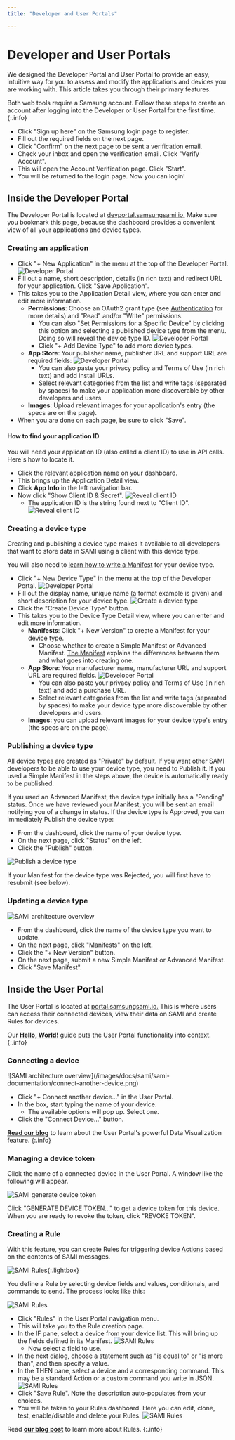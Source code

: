 ```yaml
---
title: "Developer and User Portals"

---
```

# Developer and User Portals

We designed the Developer Portal and User Portal to provide an easy, intuitive way for you to assess and modify the applications and devices you are working with. This article takes you through their primary features.

Both web tools require a Samsung account. Follow these steps to create an account after logging into the Developer or User Portal for the first time.
{:.info}

- Click "Sign up here" on the Samsung login page to register.
- Fill out the required fields on the next page.
- Click "Confirm" on the next page to be sent a verification email.
- Check your inbox and open the verification email. Click "Verify Account".
- This will open the Account Verification page. Click "Start".
- You will be returned to the login page. Now you can login!

## Inside the Developer Portal

The Developer Portal is located at [devportal.samsungsami.io.](http://devportal.samsungsami.io) Make sure you bookmark this page, because the dashboard provides a convenient view of all your applications and device types.

### Creating an application

- Click "+ New Application" in the menu at the top of the Developer Portal.
![Developer Portal](/images/docs/sami/sami-documentation/devportal-dashboard-createnew.png)
- Fill out a name, short description, details (in rich text) and redirect URL for your application. Click "Save Application". 
- This takes you to the Application Detail view, where you can enter and edit more information.
  - **Permissions**: Choose an OAuth2 grant type (see [Authentication](/sami/sami-documentation/authentication.html) for more details) and "Read" and/or "Write" permissions.
    - You can also "Set Permissions for a Specific Device" by clicking this option and selecting a published device type from the menu. Doing so will reveal the device type ID.
    ![Developer Portal](/images/docs/sami/sami-documentation/devportal-application-adddevicetype.png)
    - Click "+ Add Device Type" to add more device types.
  - **App Store**: Your publisher name, publisher URL and support URL are required fields:
    ![Developer Portal](/images/docs/sami/sami-documentation/devportal-application-pubinfo.png)
    - You can also paste your privacy policy and Terms of Use (in rich text) and add install URLs. 
    - Select relevant categories from the list and write tags (separated by spaces) to make your application more discoverable by other developers and users.
  - **Images**: Upload relevant images for your application's entry (the specs are on the page).
- When you are done on each page, be sure to click "Save".

#### How to find your application ID

You will need your application ID (also called a client ID) to use in API calls. Here's how to locate it.

- Click the relevant application name on your dashboard.
- This brings up the Application Detail view.
- Click **App Info** in the left navigation bar.
- Now click "Show Client ID & Secret".
![Reveal client ID](/images/docs/sami/sami-documentation/devportal-application-clientid.png)
  - The application ID is the string found next to "Client ID".
![Reveal client ID](/images/docs/sami/sami-documentation/application-client-id-reveal-3.png)

### Creating a device type

Creating and publishing a device type makes it available to all developers that want to store data in SAMI using a client with this device type.

You will also need to [learn how to write a Manifest](/sami/sami-documentation/the-manifest.html) for your device type. 

- Click "+ New Device Type" in the menu at the top of the Developer Portal.
![Developer Portal](/images/docs/sami/sami-documentation/devportal-dashboard-createnew.png)
- Fill out the display name, unique name (a format example is given) and short description for your device type.
  ![Create a device type](/images/docs/sami/sami-documentation/devportal_newdevicetype.png)
- Click the "Create Device Type" button.
- This takes you to the Device Type Detail view, where you can enter and edit more information.
  - **Manifests**: Click "+ New Version" to create a Manifest for your device type.
    - Choose whether to create a Simple Manifest or Advanced Manifest. [The Manifest](/sami/sami-documentation/the-manifest.html) explains the differences between them and what goes into creating one.
  - **App Store**: Your manufacturer name, manufacturer URL and support URL are required fields.
    ![Developer Portal](/images/docs/sami/sami-documentation/devportal-application-manuinfo.png)
    - You can also paste your privacy policy and Terms of Use (in rich text) and add a purchase URL. 
    - Select relevant categories from the list and write tags (separated by spaces) to make your device type more discoverable by other developers and users.
  - **Images**: you can upload relevant images for your device type's entry (the specs are on the page).

### Publishing a device type

All device types are created as "Private" by default. If you want other SAMI developers to be able to use your device type, you need to Publish it. If you used a Simple Manifest in the steps above, the device is automatically ready to be published. 

If you used an Advanced Manifest, the device type initially has a "Pending" status. Once we have reviewed your Manifest, you will be sent an email notifying you of a change in status. If the device type is Approved, you can immediately Publish the device type:

  - From the dashboard, click the name of your device type.
  - On the next page, click "Status" on the left.
  - Click the "Publish" button.

![Publish a device type](/images/docs/sami/sami-documentation/publish-device-type.png)

If your Manifest for the device type was Rejected, you will first have to resubmit (see below).

### Updating a device type

![SAMI architecture overview](/images/docs/sami/sami-documentation/device-type-update.png)

- From the dashboard, click the name of the device type you want to update.
- On the next page, click "Manifests" on the left.
- Click the "+ New Version" button.
- On the next page, submit a new Simple Manifest or Advanced Manifest.
- Click "Save Manifest".

## Inside the User Portal

The User Portal is located at [portal.samsungsami.io.](http://portal.samsungsami.io) This is where users can access their connected devices, view their data on SAMI and create Rules for devices. 

Our [**Hello, World!**](/sami/sami-documentation/hello-world.html) guide puts the User Portal functionality into context.
{:.info}

### Connecting a device

<div  class="photo-grid" style="max-width: 512px;">
![SAMI architecture overview](/images/docs/sami/sami-documentation/connect-another-device.png)
</div>

- Click "+ Connect another device..." in the User Portal.
- In the box, start typing the name of your device. 
  - The available options will pop up. Select one.
- Click the "Connect Device..." button.

[**Read our blog**](https://blog.samsungsami.io/portals/datavisualization/2015/01/09/opening-the-user-portal.html) to learn about the User Portal's powerful Data Visualization feature.
{:.info}

### Managing a device token

Click the name of a connected device in the User Portal. A window like the following will appear. 

![SAMI generate device token](/images/docs/sami/sami-documentation/generate-device-token.png)

Click "GENERATE DEVICE TOKEN..." to get a device token for this device. When you are ready to revoke the token, click "REVOKE TOKEN".

### Creating a Rule

With this feature, you can create Rules for triggering device [Actions](/sami/sami-documentation/the-manifest.html#manifests-that-support-actions) based on the contents of SAMI messages. 

![SAMI Rules](/images/docs/sami/sami-documentation/SAMI_Rules.png){:.lightbox}

You define a Rule by selecting device fields and values, conditionals, and commands to send. The process looks like this:

![SAMI Rules](/images/docs/sami/sami-documentation/rulesnav.png)

- Click "Rules" in the User Portal navigation menu.
- This will take you to the Rule creation page.
- In the IF pane, select a device from your device list. This will bring up the fields defined in its Manifest.
![SAMI Rules](/images/docs/sami/sami-documentation/ifdevice.png)
  - Now select a field to use.
- In the next dialog, choose a statement such as "is equal to" or "is more than", and then specify a value.
- In the THEN pane, select a device and a corresponding command. This may be a standard Action or a custom command you write in JSON.
![SAMI Rules](/images/docs/sami/sami-documentation/thendevice.png)
- Click "Save Rule". Note the description auto-populates from your choices.
- You will be taken to your Rules dashboard. Here you can edit, clone, test, enable/disable and delete your Rules.
![SAMI Rules](/images/docs/sami/sami-documentation/tworules2.png)

Read [**our blog post**](https://blog.samsungsami.io/data/rules/iot/2015/09/23/sami-rules-make-your-devices-work-together.html) to learn more about Rules.
{:.info}